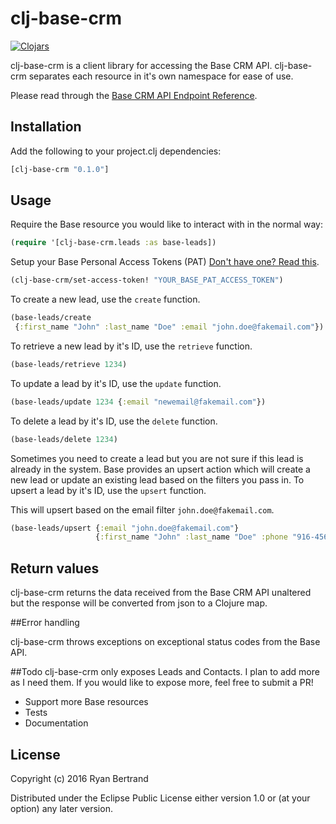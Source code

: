 # clj-base-crm

[![Clojars](https://img.shields.io/clojars/v/clj-base-crm.svg)](http://clojars.org/clj-base-crm)

clj-base-crm is a client library for accessing the Base CRM API. clj-base-crm separates each resource in it's own namespace for ease of use.

Please read through the [Base CRM API Endpoint Reference](https://developers.getbase.com/docs/rest/articles/introduction).

## Installation

Add the following to your project.clj dependencies:

```clj
[clj-base-crm "0.1.0"]
```

## Usage

Require the Base resource you would like to interact with in the normal way:

```clj
(require '[clj-base-crm.leads :as base-leads])
```

Setup your Base Personal Access Tokens (PAT) [Don't have one? Read this](https://developers.getbase.com/docs/rest/articles/first_call).

```clj
(clj-base-crm/set-access-token! "YOUR_BASE_PAT_ACCESS_TOKEN")
```

To create a new lead, use the `create` function.

```clj
(base-leads/create
 {:first_name "John" :last_name "Doe" :email "john.doe@fakemail.com"})
```

To retrieve a new lead by it's ID, use the `retrieve` function.

```clj
(base-leads/retrieve 1234)
```

To update a lead by it's ID, use the `update` function.

```clj
(base-leads/update 1234 {:email "newemail@fakemail.com"})
```

To delete a lead by it's ID, use the `delete` function.

```clj
(base-leads/delete 1234)
```

Sometimes you need to create a lead but you are not sure if this lead is already in the system. Base provides an upsert action which will create a new lead or update an existing lead based on the filters you pass in.
To upsert a lead by it's ID, use the `upsert` function.

This will upsert based on the email filter `john.doe@fakemail.com`.
```clj
(base-leads/upsert {:email "john.doe@fakemail.com"}
                   {:first_name "John" :last_name "Doe" :phone "916-456-7890"})
```

## Return values

clj-base-crm returns the data received from the Base CRM API unaltered but the response will be converted from json to a Clojure map.

##Error handling

clj-base-crm throws exceptions on exceptional status codes from the Base API.

##Todo
clj-base-crm only exposes Leads and Contacts.  I plan to add more as I need them.  If you would like to expose more, feel free to submit a PR!

- Support more Base resources
- Tests
- Documentation

## License

Copyright (c) 2016 Ryan Bertrand

Distributed under the Eclipse Public License either version 1.0 or (at your option) any later version.